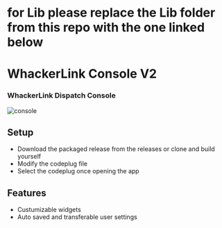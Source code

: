 # for Lib please replace the Lib folder from this repo with the one linked below

# WhackerLink Console V2
### WhackerLink Dispatch Console
![console](./images/consolehome.JPG)
## Setup
- Download the packaged release from the releases or clone and build yourself
- Modify the codeplug file
- Select the codeplug once opening the app
## Features
- Custumizable widgets
- Auto saved and transferable user settings